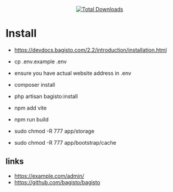 <p align="center">
    <a href="http://www.bagisto.com"><img src="https://bagisto.com/wp-content/themes/bagisto/images/logo.png" alt="Total Downloads"></a>
</p>

# Install
- https://devdocs.bagisto.com/2.2/introduction/installation.html
- cp .env.example .env
- ensure you have actual website address in .env
- composer install
- php artisan bagisto:install

- npm add vite
- npm run build

- sudo chmod -R 777 app/storage
- sudo chmod -R 777 app/bootstrap/cache


## links
- https://example.com/admin/
- https://github.com/bagisto/bagisto
